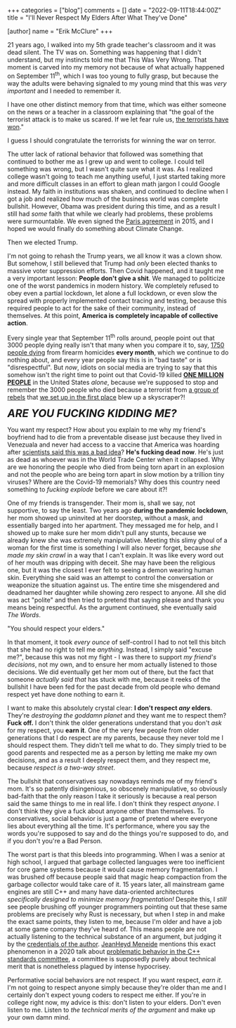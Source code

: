 +++
categories = ["blog"]
comments = []
date = "2022-09-11T18:44:00Z"
title = "I'll Never Respect My Elders After What They've Done"

[author]
name = "Erik McClure"
+++

21 years ago, I walked into my 5th grade teacher's classroom and it was dead silent. The TV was on. Something was happening that I didn't understand, but my instincts told me that This Was Very Wrong. That moment is carved into my memory not because of what actually happened on September 11<sup>th</sup>, which I was too young to fully grasp, but because the way the adults were behaving signaled to my young mind that this was *very important* and I needed to remember it. 

I have one other distinct memory from that time, which was either someone on the news or a teacher in a classroom explaining that "the goal of the terrorist attack is to make us scared. If we let fear rule us, [the terrorists have won](https://en.wikipedia.org/wiki/The_terrorists_have_won)."

I guess I should congratulate the terrorists for winning the war on terror.

The utter lack of rational behavior that followed was something that continued to bother me as I grew up and went to college. I could tell something was wrong, but I wasn't quite sure what it was. As I realized college wasn't going to teach me anything useful, I just started taking more and more difficult classes in an effort to glean math jargon I could Google instead. My faith in institutions was shaken, and continued to decline when I got a job and realized how much of the business world was complete bullshit. However, Obama was president during this time, and as a result I still had *some* faith that while we clearly had problems, these problems were surmountable. We even signed the [Paris agreement](https://en.wikipedia.org/wiki/Paris_Agreement) in 2015, and I hoped we would finally do something about Climate Change.

Then we elected Trump.

I'm not going to rehash the Trump years, we all know it was a clown show. But somehow, I still believed that Trump had *only* been elected thanks to massive voter suppression efforts. Then Covid happened, and it taught me a very important lesson: **People don't give a shit**. We managed to politicize one of the worst pandemics in modern history. We completely refused to obey even a partial lockdown, let alone a full lockdown, or even slow the spread with properly implemented contact tracing and testing, because this required people to act for the sake of their community, instead of themselves. At this point, **America is completely incapable of collective action**.

Every single year that September 11<sup>th</sup> rolls around, people point out that 3000 people dying really isn't that many when you compare it to, say, [1750 people dying](https://www.gunviolencearchive.org/past-tolls) from firearm homicides **every month**, which we continue to do nothing about, and every year people say this is in "bad taste" or is "disrespectful". But *now*, idiots on social media are trying to say that this somehow isn't the right time to point out that Covid-19 killed [**ONE MILLION PEOPLE**](https://www.worldometers.info/coronavirus/country/us/) in the United States *alone*, because we're supposed to stop and remember the 3000 people who died because a terrorist from [a group of rebels](https://en.wikipedia.org/wiki/Afghan_mujahideen) that [we set up in the first place](https://en.wikipedia.org/wiki/Operation_Cyclone) blew up a skyscraper?!

 <font size="5rem">***ARE YOU FUCKING KIDDING ME?***</font>

You want my respect? How about you explain to me why my friend's boyfriend had to die from a preventable disease just because they lived in Venezuala and never had access to a vaccine that America was hoarding after [scientists said this was a bad idea](https://www.reuters.com/business/healthcare-pharmaceuticals/who-warns-against-vaccine-hoarding-poor-countries-go-without-2021-12-09/)? **He's fucking dead now**. He's just as dead as whoever was in the World Trade Center when it collapsed. Why are we honoring the people who died from being torn apart in an explosion and not the people who are being torn apart in slow motion by a trillion tiny viruses? Where are the Covid-19 memorials? Why does this country need something to *fucking explode* before we care about it?!

One of my friends is transgender. Their mom is, shall we say, not supportive, to say the least. Two years ago **during the pandemic lockdown**, her mom showed up uninvited at her doorstep, without a mask, and essentially barged into her apartment. They messaged me for help, and I showed up to make sure her mom didn't pull any stunts, because we already knew she was extremely manipulative. Meeting this slimy ghoul of a woman for the first time is something I will also never forget, because *she made my skin crawl* in a way that I can't explain. It was like every word out of her mouth was dripping with deceit. She may have been the religious one, but it was the closest I ever felt to seeing a demon wearing human skin. Everything she said was an attempt to control the conversation or weaponize the situation against us. The entire time she misgendered and deadnamed her daughter while showing zero respect to anyone. All she did was act "polite" and then tried to pretend that saying please and thank you means being respectful. As the argument continued, she eventually said *The Words*.

"You should respect your elders."

In that moment, it took *every ounce* of self-control I had to not tell this bitch that she had no right to tell me *anything*. Instead, I simply said "excuse me?", because this was not my fight - I was there to support *my friend's decisions*, not my own, and to ensure her mom actually listened to those decisions. We did eventually get her mom out of there, but the fact that someone *actually said that* has stuck with me, because it reeks of the bullshit I have been fed for the past decade from old people who demand respect yet have done nothing to earn it.

I want to make this absolutely crystal clear: **I don't respect *any* elders**. They're *destroying the goddamn planet* and they want me to respect them? **Fuck off.** I don't think the older generations understand that you don't _ask_ for my respect, you **earn it**. One of the very few people from older generations that I do respect are my parents, because they never told me I should respect them. They didn't tell me what to do. They simply tried to be good parents and respected me as a person by letting me make my own decisions, and as a result I deeply respect them, and they respect me, because *respect is a two-way street*.

The bullshit that conservatives say nowadays reminds me of my friend's mom. It's so patently disingenious, so obscenely manipulative, so obviously bad-faith that the only reason I take it seriously is because a real person said the same things to me in real life. I don't think they respect _anyone_. I don't think they give a fuck about anyone other than themselves. To conservatives, social behavior is just a game of pretend where everyone lies about everything all the time. It's performance, where you say the words you're supposed to say and do the things you're supposed to do, and if you don't you're a Bad Person.

The worst part is that this bleeds into programming. When I was a senior at high school, I argued that garbage collected languages were too inefficient for core game systems because it would cause memory fragmentation. I was brushed off because people said that magic heap compaction from the garbage collector would take care of it. 15 years later, all mainstream game engines are still C++ and many have data-oriented architectures *specifically designed to minimize memory fragmentation!* Despite this, I *still* see people brushing off younger programmers pointing out that these same problems are precisely why Rust is necessary, but when I step in and make the exact same points, they listen to me, because I'm older and have a job at some game company they've heard of. This means people are not actually listening to the technical substance of an argument, but judging it by the [credentials of the author](https://en.wikipedia.org/wiki/Argument_from_authority). [JeanHeyd Meneide](https://thephd.dev/about/) mentions this exact phenomenon in a 2020 talk about [problematic behavior in the C++ standards committee](https://www.youtube.com/watch?v=vaLKm9FE8oo), a committee is supposedly purely about technical merit that is nonetheless plagued by intense hypocrisey.

Performative social behaviors are not respect. If you want respect, *earn it*. I'm not going to respect anyone simply because they're older than me and I certainly don't expect young coders to respect me either. If you're in college right now, my advice is this: don't listen to your elders. Don't even listen to me. Listen to *the technical merits of the argument* and make up your own damn mind.